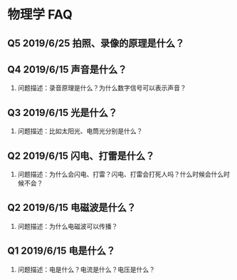 # 物理学 FAQ

## Q5 2019/6/25 拍照、录像的原理是什么？

## Q4 2019/6/15 声音是什么？

1. 问题描述：录音原理是什么？为什么数字信号可以表示声音？

## Q3 2019/6/15 光是什么？

1. 问题描述：比如太阳光、电筒光分别是什么？

## Q2 2019/6/15 闪电、打雷是什么？

1. 问题描述：为什么会闪电、打雷？闪电、打雷会打死人吗？什么时候会什么时候不会？

## Q2 2019/6/15 电磁波是什么？

1. 问题描述：为什么电磁波可以传播？

## Q1 2019/6/15 电是什么？

1. 问题描述：电是什么？电流是什么？电压是什么？
